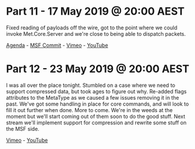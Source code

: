 # Part 11 - 17 May 2019 @ 20:00 AEST

Fixed reading of payloads off the wire, got to the point where we could invoke Met.Core.Server and we're close to being able to dispatch packets.

[Agenda](../master/streams/2019-05-17-Part-11/agenda.md) - [MSF Commit](https://github.com/OJ/metasploit-framework/commit/0154aa70903019eda1c7fd6e28d799922cf7f584) - [Vimeo](https://vimeo.com/336789460) - [YouTube](https://youtu.be/D03bc0dz01o)

# Part 12 - 23 May 2019 @ 20:00 AEST

I was all over the place tonight. Stumbled on a case where we need to support compressed data, but took ages to figure out why. Re-added flags attributes to the MetaType as we caused a few issues removing it in the past. We've got some handling in place for core commands, and will look to fill it out further when done. More to come. We're in the weeds at the moment but we'll start coming out of them soon to do the good stuff. Next stream we'll implement support for compression and rewrite some stuff on the MSF side.

[Vimeo](https://vimeo.com/337992280) - [YouTube](https://youtu.be/UQbGfzvCLrs)

